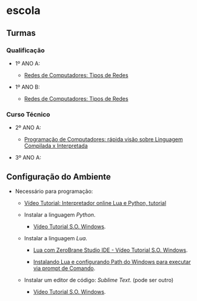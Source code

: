 # escola

## Turmas

### Qualificação 

- 1º ANO A:
	- [Redes de Computadores: Tipos de Redes](https://youtu.be/u09fH0Tz3NI)


- 1º ANO B:

	- [Redes de Computadores: Tipos de Redes](https://youtu.be/vGyLR3NCOyc) 


### Curso Técnico


- 2º ANO A:
	- [Programação de Computadores: rápida visão sobre Linguagem Compilada x Interpretada](https://www.youtube.com/watch?v=_ebOPtfQH98&feature=youtu.be)

- 3º ANO A:
 

## Configuração do Ambiente

- Necessário para programação:
	
	- [Vídeo Tutorial: Interpretador online Lua e Python, tutorial](https://youtu.be/1Sk3twPLmbQ)

	- Instalar a linguagem *Python*.
	
		- [Vídeo Tutorial S.O. Windows](https://www.youtube.com/watch?v=6vh8fRKR5fE).

	- Instalar a linguagem *Lua*.

		- [Lua com ZeroBrane Studio IDE - Vídeo Tutorial S.O. Windows](https://youtu.be/CmmtHyYSZO0).
		
		- [Instalando Lua e configurando Path do Windows para executar via prompt de Comando](https://youtu.be/AcsBQSvKqZc).

	- Instalar um editor de código: *Sublime Text*. (pode ser outro)

		- [Vídeo Tutorial S.O. Windows](https://www.youtube.com/watch?v=anLstf59Y7g).